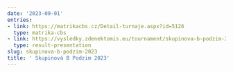 ```yaml
---
date: '2023-09-01'
entries:
- link: https://matrikacbs.cz/Detail-turnaje.aspx?id=5126
  type: matrika-cbs
- link: https://vysledky.zdenektomis.eu/tournament/skupinova-b-podzim-2023
  type: result-presentation
slug: skupinova-b-podzim-2023
title: ' Skupinová B Podzim 2023'
---
```


